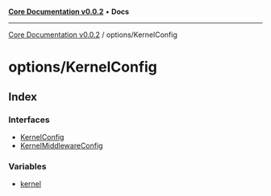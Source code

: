[**Core Documentation v0.0.2**](../../README.md) • **Docs**

***

[Core Documentation v0.0.2](../../modules.md) / options/KernelConfig

# options/KernelConfig

## Index

### Interfaces

- [KernelConfig](interfaces/KernelConfig.md)
- [KernelMiddlewareConfig](interfaces/KernelMiddlewareConfig.md)

### Variables

- [kernel](variables/kernel.md)
